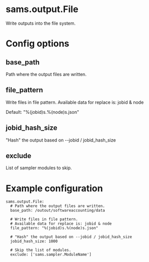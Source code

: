
# sams.output.File

Write outputs into the file system.

# Config options

## base_path

Path where the output files are written.

## file_pattern

Write files in file pattern.
Available data for replace is: jobid & node

Default: "%(jobid)s.%(node)s.json"

## jobid_hash_size

"Hash" the output based on --jobid / jobid_hash_size

## exclude

List of sampler modules to skip.

# Example configuration

```
sams.output.File:
  # Path where the output files are written.
  base_path: /outout/softwareaccounting/data

  # Write files in file pattern. 
  # Available data for replace is: jobid & node
  file_pattern: "%(jobid)s.%(node)s.json"

  # "Hash" the output based on --jobid / jobid_hash_size
  jobid_hash_size: 1000

  # Skip the list of modules.
  exclude: ['sams.sampler.ModuleName']
```
